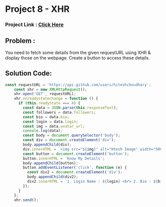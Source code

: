 # Project 8 - XHR
### Project Link : [Click Here](https://stackblitz.com/edit/stackblitz-starters-drvbqn?file=Project%201%20-%20ColorChanger%2Fscript.js)

## Problem : 
You need to fetch some details from the given requestURL using XHR & display those on the webpage. Create a button to access these details.

## Solution Code:
```javascript
const requestURL = 'https://api.github.com/users/hiteshchoudhary';
    const xhr = new XMLHttpRequest();
    xhr.open('GET', requestURL);
    xhr.onreadystatechange = function () {
      if (this.readyState === 4) {
        const data = JSON.parse(this.responseText);
        const followers = data.followers;
        const bio = data.bio;
        const login = data.login;
        const img = data.avatar_url;
        console.log(data);
        const body = document.querySelector('body');
        const div = document.createElement('div');
        body.appendChild(div);
        div.innerHTML = `<img src="${img}" alt="Htesh Image" width="500px">`;
        const button = document.createElement('button');
        button.innerHTML = 'Know My Details';
        body.appendChild(button);
        button.addEventListener('click', function (e) {
          const div2 = document.createElement('div');
          body.appendChild(div2);
          div2.innerHTML = `1. Login Name : ${login} <br> 2. Bio : ${bio} <br> 3. Followers Count: ${followers} `;
        });
      }
    };
    xhr.send();

```
